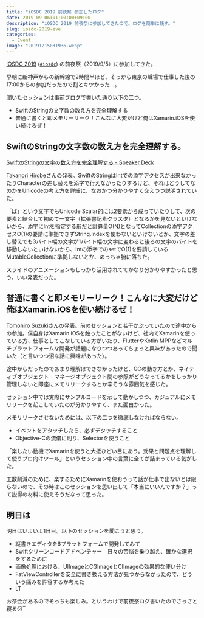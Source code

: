 ```yaml
---
title: "iOSDC 2019 前夜祭 参加したログ"
date: 2019-09-06T01:00:00+09:00
description: "iOSDC 2019 前夜祭に参加してきたので、ログを簡単に残す。"
slug: iosdc-2019-eve
categories:
  - Event
image: "20191215031936.webp"
---
```


[iOSDC 2019](https://iosdc.jp/2019/) ([`#iosdc`](https://twitter.com/hashtag/iosdc)) の前夜祭（2019/9/5）に参加してきた。

早朝に新神戸からの新幹線で2時間半ほど、そっから東京の職場で仕事した後の17:00からの参加だったので割とキツかった…。

聞いたセッションは[事前ブログ](https://blog.arkenous.net/iosdc-2019-pre)で書いた通り以下の二つ。

- SwiftのStringの文字数の数え方を完全理解する
- 普通に書くと即メモリーリーク！こんなに大変だけど俺はXamarin.iOSを使い続けるぜ！

## SwiftのStringの文字数の数え方を完全理解する。

[SwiftのStringの文字の数え方を完全理解する - Speaker Deck](https://speakerdeck.com/taka1068/swiftfalsestringfalsewen-zi-falseshu-efang-wowan-quan-li-jie-suru)

[Takanori Hirobe](https://twitter.com/taka1068)さんの発表。SwiftのStringはIntでの添字アクセスが出来なかったりCharacterの差し替えを添字で行えなかったりするけど、それはどうしてなのかをUnicodeの考え方を詳細に、なおかつ分かりやすく交えつつ説明されていた。

「ぱ」という文字でもUnicode Scalar的には2要素から成っていたりして、次の要素と結合して初めて一文字（拡張書記素クラスタ）となるかを見ないといけないから、添字にIntを指定する形だと計算量O(N)となってCollectionの添字アクセスO(1)の要請に準拠できずString.Indexを使わないといけないとか、文字の差し替えでも3バイト幅の文字が1バイト幅の文字に変わると後ろの文字のバイトを移動しないといけないから、Intの添字でのsetでO(1)を要請しているMutableCollectionに準拠しないとか、めっちゃ腑に落ちた。

スライドのアニメーションもしっかり活用されててかなり分かりやすかったと思う。いい発表だった。

## 普通に書くと即メモリーリーク！こんなに大変だけど俺はXamarin.iOSを使い続けるぜ！

[Tomohiro Suzuki](https://twitter.com/hiro128_777)さんの発表。前のセッションと若干かぶっていたので途中からの参加。僕自身はXamarin.iOSを触ったことがないけど、社内でXamarinを使っている方、仕事としてこなしている方がいたり、FlutterやKotlin MPPなどマルチプラットフォームな開発が話題になりつつあってちょっと興味があったので聞いた（と言いつつ沼な話に興味があった）。

途中からだったのであまり理解はできなかったけど、GCの動き方とか、ネイティブオブジェクト - マネージオブジェクト間の参照がどうなってるかをしっかり管理しないと即座にメモリリークするとか辛そうな雰囲気を感じた。

セッション中では実際にサンプルコードを示して動かしつつ、カジュアルにメモリリークを起こしていたのが分かりやすく、また面白かった。

メモリリークさせないためには、以下の二つを徹底しなければならない。

- イベントをアタッチしたら、必ずデタッチすること
- Objective-Cの流儀に則り、Selectorを使うこと

「楽したい動機でXamarinを使うと大抵ひどい目にあう。効果と問題点を理解して使うプロ向けツール」というセッション中の言葉に全てが詰まっている気がした。

工数削減のために、楽するためにXamarinを使おうって話が仕事で出ないとは限らないので、その時はこのセッションを思い出して「本当にいいんですか？」って説得の材料に使えそうだなって思った。

## 明日は

明日はいよいよ1日目。以下のセッションを聞こうと思う。

- 縦書きエディタを6プラットフォームで開発してみて
- Swiftクリーンコードアドベンチャー　日々の苦悩を乗り越え、確かな選択をするために
- 画像処理における、UIImageとCGImageとCIImageの効果的な使い分け
- FatViewControllerを安全に書き換える方法が見つからなかったので、どういう痛みを許容するか考えた
- LT

お茶会があるのでそっちも楽しみ。というわけで前夜祭ログ書いたのでさっさと寝る😴


